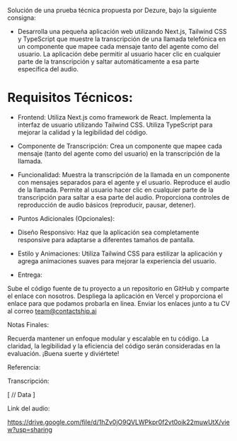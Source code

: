 Solución de una prueba técnica propuesta por Dezure, bajo la siguiente consigna: 


* Desarrolla una pequeña aplicación web utilizando Next.js, Tailwind CSS y TypeScript que muestre la transcripción de una llamada telefónica en un componente que mapee cada mensaje tanto del agente como del usuario. La aplicación debe permitir al usuario hacer clic en cualquier parte de la transcripción y saltar automáticamente a esa parte específica del audio.


# Requisitos Técnicos:



* Frontend:
Utiliza Next.js como framework de React.
Implementa la interfaz de usuario utilizando Tailwind CSS.
Utiliza TypeScript para mejorar la calidad y la legibilidad del código.


* Componente de Transcripción:
Crea un componente que mapee cada mensaje (tanto del agente como del usuario) en la transcripción de la llamada.


* Funcionalidad:
Muestra la transcripción de la llamada en un componente con mensajes separados para el agente y el usuario.
Reproduce el audio de la llamada.
Permite al usuario hacer clic en cualquier parte de la transcripción para saltar a esa parte del audio.
Proporciona controles de reproducción de audio básicos (reproducir, pausar, detener).


* Puntos Adicionales (Opcionales):

- Diseño Responsivo:
Haz que la aplicación sea completamente responsive para adaptarse a diferentes tamaños de pantalla.


- Estilo y Animaciones:
Utiliza Tailwind CSS para estilizar la aplicación y agrega animaciones suaves para mejorar la experiencia del usuario.


* Entrega:



Sube el código fuente de tu proyecto a un repositorio en GitHub y comparte el enlace con nosotros.
Despliega la aplicación en Vercel y proporciona el enlace para que podamos probarla en línea.
Enviar los enlaces junto a tu CV al correo team@contactship.ai




Notas Finales:



Recuerda mantener un enfoque modular y escalable en tu código.
La claridad, la legibilidad y la eficiencia del código serán consideradas en la evaluación.
¡Buena suerte y diviértete!






Referencia:


Transcripción: 



[
 // Data
]




Link del audio:

https://drive.google.com/file/d/1hZv0jO9QVLWPkpr0f2vt0oik22muwUtX/view?usp=sharing
